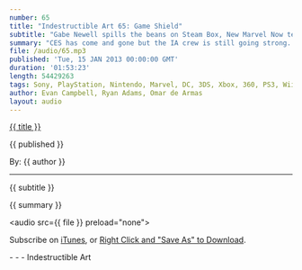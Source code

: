 ```yaml
---
number: 65
title: "Indestructible Art 65: Game Shield"
subtitle: "Gabe Newell spills the beans on Steam Box, New Marvel Now teasers, comic sales number released, discover the purpose of the game shield, and Ryan gets a WiiU."
summary: "CES has come and gone but the IA crew is still going strong. Kickstarter is here to stay with $83 million dollars pledged to games alone, Gabe Newell is forthcoming with details on Steam Box, and Marvel practices their spelling skills with some new one word teasers. Ryan gets to bragging about his new WiiU, we discover a more practical use for Game Shield and Omar likes pineapple cake."
file: /audio/65.mp3
published: 'Tue, 15 JAN 2013 00:00:00 GMT'
duration: '01:53:23'
length: 54429263
tags: Sony, PlayStation, Nintendo, Marvel, DC, 3DS, Xbox, 360, PS3, Wii, PSN, XBLA, Video Games, Comics, Games, Indestructible Art, Valve, Gabe Newell, Steam Box, Walking Dead, Game Shield, Syndicate, Dishonored, WiiU, Thor, PuzzleCraft, Hundreds, Marvel Now
author: Evan Campbell, Ryan Adams, Omar de Armas
layout: audio
---
```


<a href="../episodes/{{ number }}.html" class='postTitleLink'><p class='postTitle'>{{ title }}</p></a>
<p class='postPublished'>{{ published }}</p>
<p class='postAuthor'>By: {{ author }}</p>
<hr>
{{ subtitle }}  
  
{{ summary }}  

<audio src={{ file }} preload="none"></audio>
<p class='subLinks'>Subscribe on <a href='http://bit.ly/iapodcast'>iTunes</a>, or <a href={{ file }}>Right Click and "Save As" to Download</a>.</p>
- - -
Indestructible Art